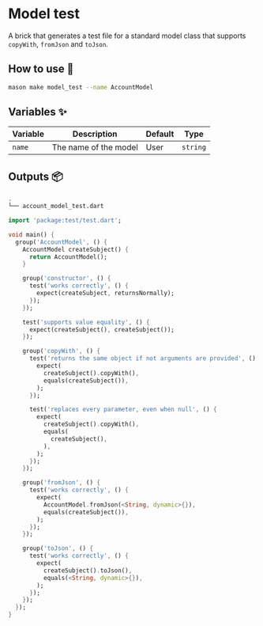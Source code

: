 # Model test

A brick that generates a test file for a standard model class that supports `copyWith`, `fromJson` and `toJson`.



## How to use 🚀

```sh
mason make model_test --name AccountModel
```



## Variables ✨

| Variable | Description           | Default | Type     |
| -------- | --------------------- | ------- | -------- |
| `name`   | The name of the model | User    | `string` |



## Outputs 📦

```sh
.
└── account_model_test.dart
```

```dart
import 'package:test/test.dart';

void main() {
  group('AccountModel', () {
    AccountModel createSubject() {
      return AccountModel();
    }

    group('constructor', () {
      test('works correctly', () {
        expect(createSubject, returnsNormally);
      });
    });

    test('supports value equality', () {
      expect(createSubject(), createSubject());
    });

    group('copyWith', () {
      test('returns the same object if not arguments are provided', () {
        expect(
          createSubject().copyWith(),
          equals(createSubject()),
        );
      });

      test('replaces every parameter, even when null', () {
        expect(
          createSubject().copyWith(),
          equals(
            createSubject(),
          ),
        );
      });
    });

    group('fromJson', () {
      test('works correctly', () {
        expect(
          AccountModel.fromJson(<String, dynamic>{}),
          equals(createSubject()),
        );
      });
    });

    group('toJson', () {
      test('works correctly', () {
        expect(
          createSubject().toJson(),
          equals(<String, dynamic>{}),
        );
      });
    });
  });
}

```

